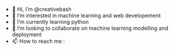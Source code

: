 - 👋 Hi, I’m @creativebash
- 👀 I’m interested in machine learning and web developement
- 🌱 I’m currently learning python
- 💞️ I’m looking to collaborate on machine learning modelling and deployment
- 📫 How to reach me :

<!---
creativebash/creativebash is a ✨ special ✨ repository because its `README.md` (this file) appears on your GitHub profile.
You can click the Preview link to take a look at your changes.
--->
